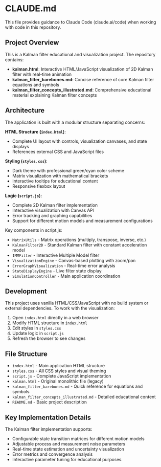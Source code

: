 # CLAUDE.md

This file provides guidance to Claude Code (claude.ai/code) when working with code in this repository.

## Project Overview

This is a Kalman filter educational and visualization project. The repository contains:

- **kalman.html**: Interactive HTML/JavaScript visualization of 2D Kalman filter with real-time animation
- **kalman_filter_barebones.md**: Concise reference of core Kalman filter equations and symbols
- **kalman_filter_concepts_illustrated.md**: Comprehensive educational material explaining Kalman filter concepts

## Architecture

The application is built with a modular structure separating concerns:

**HTML Structure (`index.html`)**:
- Complete UI layout with controls, visualization canvases, and state displays
- References external CSS and JavaScript files

**Styling (`styles.css`)**:
- Dark theme with professional green/cyan color scheme
- Matrix visualization with mathematical brackets
- Interactive tooltips for educational content
- Responsive flexbox layout

**Logic (`script.js`)**:
- Complete 2D Kalman filter implementation
- Interactive visualization with Canvas API
- Error tracking and graphing capabilities
- Support for different motion models and measurement configurations

Key components in script.js:
- `MatrixUtils` - Matrix operations (multiply, transpose, inverse, etc.)
- `KalmanFilter2D` - Standard Kalman filter with constant acceleration model
- `IMMFilter` - Interactive Multiple Model filter
- `VisualizationEngine` - Canvas-based plotting with zoom/pan
- `ErrorGraphVisualization` - Real-time error analysis
- `StateDisplayEngine` - Live filter state display
- `SimulationController` - Main application coordination

## Development

This project uses vanilla HTML/CSS/JavaScript with no build system or external dependencies. To work with the visualization:

1. Open `index.html` directly in a web browser
2. Modify HTML structure in `index.html`
3. Edit styles in `styles.css`
4. Update logic in `script.js`
5. Refresh the browser to see changes

## File Structure

- `index.html` - Main application HTML structure
- `styles.css` - All CSS styles and visual theming
- `script.js` - Complete JavaScript implementation
- `kalman.html` - Original monolithic file (legacy)
- `kalman_filter_barebones.md` - Quick reference for equations and symbols  
- `kalman_filter_concepts_illustrated.md` - Detailed educational content
- `README.md` - Basic project description

## Key Implementation Details

The Kalman filter implementation supports:
- Configurable state transition matrices for different motion models
- Adjustable process and measurement noise parameters
- Real-time state estimation and uncertainty visualization
- Error metrics and convergence analysis
- Interactive parameter tuning for educational purposes